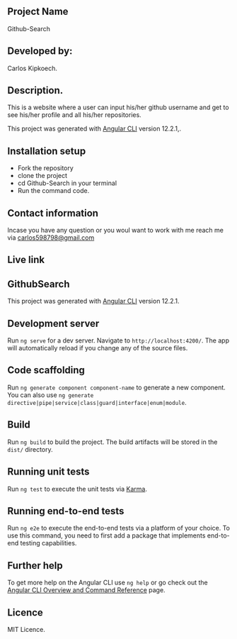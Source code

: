 ## Project Name
 Github-Search
## Developed by:
Carlos Kipkoech.
## Description.
This is a website where a user can input his/her github username and get to see his/her profile and all his/her repositories.

This project was generated with [Angular CLI](https://github.com/angular/angular-cli) version 12.2.1,.
## Installation setup
* Fork the repository
* clone the project
* cd Github-Search in your terminal
* Run the command code.
## Contact information
Incase you have any question or you woul want to work with me reach me via carlos598798@gmail.com
## Live link

## GithubSearch

This project was generated with [Angular CLI](https://github.com/angular/angular-cli) version 12.2.1.

## Development server

Run `ng serve` for a dev server. Navigate to `http://localhost:4200/`. The app will automatically reload if you change any of the source files.

## Code scaffolding

Run `ng generate component component-name` to generate a new component. You can also use `ng generate directive|pipe|service|class|guard|interface|enum|module`.

## Build

Run `ng build` to build the project. The build artifacts will be stored in the `dist/` directory.

## Running unit tests

Run `ng test` to execute the unit tests via [Karma](https://karma-runner.github.io).

## Running end-to-end tests

Run `ng e2e` to execute the end-to-end tests via a platform of your choice. To use this command, you need to first add a package that implements end-to-end testing capabilities.

## Further help

To get more help on the Angular CLI use `ng help` or go check out the [Angular CLI Overview and Command Reference](https://angular.io/cli) page.
## Licence
MIT Licence.
